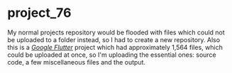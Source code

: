 # project_76

My normal projects repository would be flooded with files which could not be uploaded to a folder instead, so I had to create a new repository. Also this is a *[Google Flutter](https://flutter.dev)* project which had approximately 1,564 files, which could be uploaded at once, so I'm uploading the essential ones: source code, a few miscellaneous files and the output.
